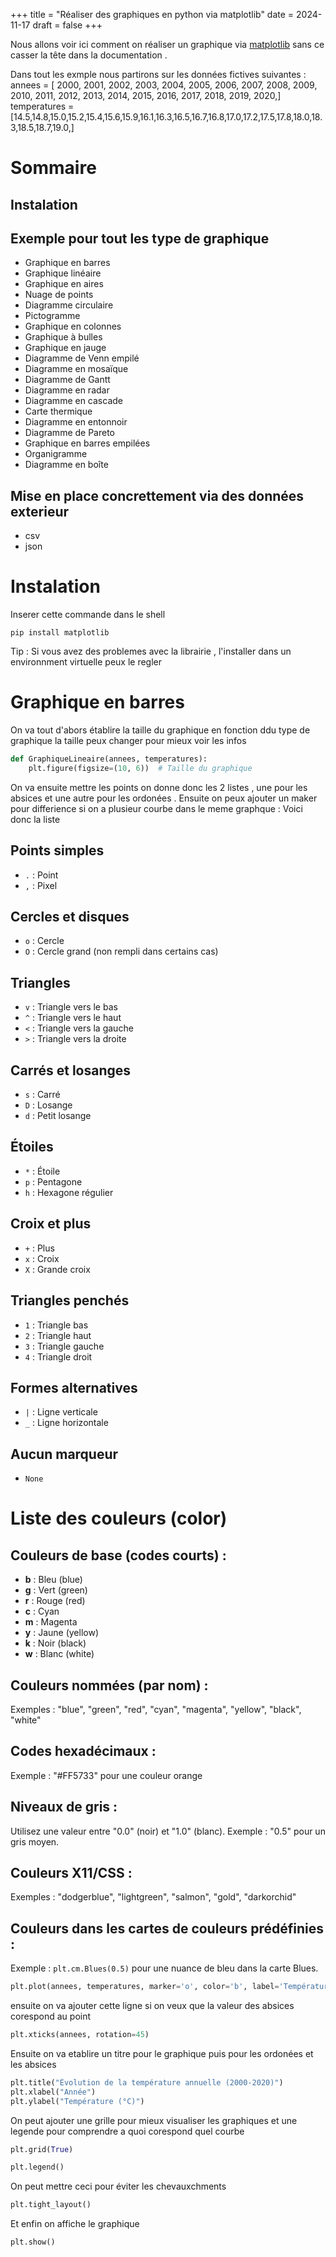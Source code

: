 +++
title = "Réaliser des graphiques en python via matplotlib"
date = 2024-11-17
draft = false
+++

Nous allons voir ici comment on réaliser un graphique via [matplotlib](https://matplotlib.org/stable/) sans ce casser la tête dans la documentation .

Dans tout les exmple nous partirons sur les données fictives suivantes : annees = [
    2000,
    2001,
    2002,
    2003,
    2004,
    2005,
    2006,
    2007,
    2008,
    2009,
    2010,
    2011,
    2012,
    2013,
    2014,
    2015,
    2016,
    2017,
    2018,
    2019,
    2020,]
temperatures = [14.5,14.8,15.0,15.2,15.4,15.6,15.9,16.1,16.3,16.5,16.7,16.8,17.0,17.2,17.5,17.8,18.0,18.3,18.5,18.7,19.0,]


# Sommaire
## Instalation
## Exemple pour tout les type de graphique
- Graphique en barres
- Graphique linéaire
- Graphique en aires
- Nuage de points
- Diagramme circulaire
- Pictogramme
- Graphique en colonnes
- Graphique à bulles
- Graphique en jauge
- Diagramme de Venn empilé
- Diagramme en mosaïque
- Diagramme de Gantt
- Diagramme en radar
- Diagramme en cascade
- Carte thermique
- Diagramme en entonnoir
- Diagramme de Pareto
- Graphique en barres empilées
- Organigramme
- Diagramme en boîte

## Mise en place concrettement via des données exterieur
- csv
- json

# Instalation

Inserer cette commande dans le shell 
```shell
pip install matplotlib
```

Tip : Si vous avez des problemes avec la librairie , l'installer dans un environnment virtuelle peux le regler 

# Graphique en barres

On va tout d'abors établire la taille du graphique en fonction ddu type de graphique la taille peux changer pour mieux voir les infos

```python
def GraphiqueLineaire(annees, temperatures):
	plt.figure(figsize=(10, 6))  # Taille du graphique
```

On va ensuite mettre les points on donne donc les 2 listes , une pour les absices et une autre pour les ordonées . Ensuite on peux ajouter un maker pour differience si on a plusieur courbe dans le meme graphque : 
Voici donc la liste 
## Points simples
- `.` : Point  
- `,` : Pixel  

## Cercles et disques
- `o` : Cercle  
- `O` : Cercle grand (non rempli dans certains cas)  

## Triangles
- `v` : Triangle vers le bas  
- `^` : Triangle vers le haut  
- `<` : Triangle vers la gauche  
- `>` : Triangle vers la droite  

## Carrés et losanges
- `s` : Carré  
- `D` : Losange  
- `d` : Petit losange  

## Étoiles
- `*` : Étoile  
- `p` : Pentagone  
- `h` : Hexagone régulier  

## Croix et plus
- `+` : Plus  
- `x` : Croix  
- `X` : Grande croix  

## Triangles penchés
- `1` : Triangle bas  
- `2` : Triangle haut  
- `3` : Triangle gauche  
- `4` : Triangle droit  

## Formes alternatives
- `|` : Ligne verticale  
- `_` : Ligne horizontale  

## Aucun marqueur
- `None`  

# Liste des couleurs (color)

## Couleurs de base (codes courts) :
- **b** : Bleu (blue)
- **g** : Vert (green)
- **r** : Rouge (red)
- **c** : Cyan
- **m** : Magenta
- **y** : Jaune (yellow)
- **k** : Noir (black)
- **w** : Blanc (white)

## Couleurs nommées (par nom) :
Exemples : "blue", "green", "red", "cyan", "magenta", "yellow", "black", "white"

## Codes hexadécimaux :
Exemple : "#FF5733" pour une couleur orange

## Niveaux de gris :
Utilisez une valeur entre "0.0" (noir) et "1.0" (blanc).
Exemple : "0.5" pour un gris moyen.

## Couleurs X11/CSS :
Exemples : "dodgerblue", "lightgreen", "salmon", "gold", "darkorchid"

## Couleurs dans les cartes de couleurs prédéfinies :
Exemple : `plt.cm.Blues(0.5)` pour une nuance de bleu dans la carte Blues.


```python
plt.plot(annees, temperatures, marker='o', color='b', label='Température annuelle')
```

ensuite on va ajouter cette ligne si on veux que la valeur des absices corespond au point 

```python
plt.xticks(annees, rotation=45) 
```
Ensuite on va etablire un titre pour le graphique puis pour les ordonées et les absices

```python
plt.title("Évolution de la température annuelle (2000-2020)")
plt.xlabel("Année")
plt.ylabel("Température (°C)")
``` 

On peut ajouter une grille pour mieux visualiser les graphiques et une legende pour comprendre a quoi corespond quel courbe 


```python
plt.grid(True)

plt.legend()
```

On peut mettre ceci pour éviter les chevauxchments 

```python
plt.tight_layout()
```

Et enfin on affiche le graphique

```python
plt.show()
```